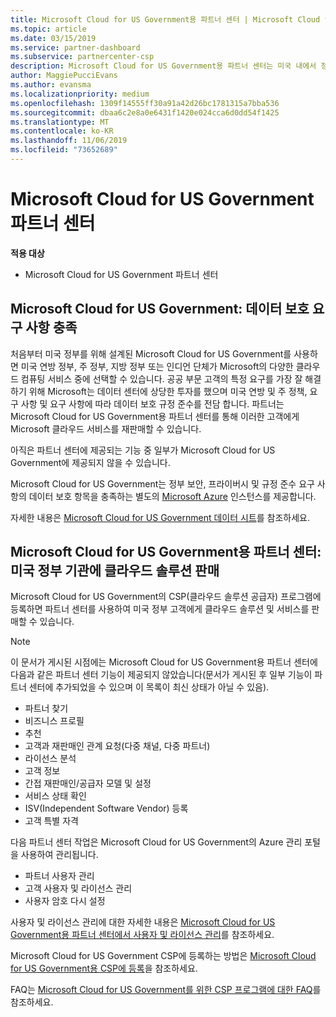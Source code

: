 ```yaml
---
title: Microsoft Cloud for US Government용 파트너 센터 | Microsoft Cloud for US Government용 파트너 센터
ms.topic: article
ms.date: 03/15/2019
ms.service: partner-dashboard
ms.subservice: partnercenter-csp
description: Microsoft Cloud for US Government용 파트너 센터는 미국 내에서 정부 기관과 협력하는 고객에게 Microsoft 클라우드 솔루션을 제공하려는 Microsoft 파트너를 위한 비즈니스 포털입니다.
author: MaggiePucciEvans
ms.author: evansma
ms.localizationpriority: medium
ms.openlocfilehash: 1309f14555ff30a91a42d26bc1781315a7bba536
ms.sourcegitcommit: dbaa6c2e8a0e6431f1420e024cca6d0dd54f1425
ms.translationtype: MT
ms.contentlocale: ko-KR
ms.lasthandoff: 11/06/2019
ms.locfileid: "73652689"
---
```

# <a name="partner-center-for-microsoft-cloud-for-us-government"></a>Microsoft Cloud for US Government 파트너 센터

**적용 대상**

-  Microsoft Cloud for US Government 파트너 센터

## <a name="microsoft-cloud-for-us-government-meeting-data-protection-requirements"></a>Microsoft Cloud for US Government: 데이터 보호 요구 사항 충족 

처음부터 미국 정부를 위해 설계된 Microsoft Cloud for US Government를 사용하면 미국 연방 정부, 주 정부, 지방 정부 또는 인디언 단체가 Microsoft의 다양한 클라우드 컴퓨팅 서비스 중에 선택할 수 있습니다. 공공 부문 고객의 특정 요구를 가장 잘 해결 하기 위해 Microsoft는 데이터 센터에 상당한 투자를 했으며 미국 연방 및 주 정책, 요구 사항 및 요구 사항에 따라 데이터 보호 규정 준수를 전담 합니다. 파트너는 Microsoft Cloud for US Government용 파트너 센터를 통해 이러한 고객에게 Microsoft 클라우드 서비스를 재판매할 수 있습니다.

아직은 파트너 센터에 제공되는 기능 중 일부가 Microsoft Cloud for US Government에 제공되지 않을 수 있습니다.

Microsoft Cloud for US Government는 정부 보안, 프라이버시 및 규정 준수 요구 사항의 데이터 보호 항목을 충족하는 별도의 [Microsoft Azure](https://azure.microsoft.com/overview/clouds/government/) 인스턴스를 제공합니다. 

자세한 내용은 [Microsoft Cloud for US Government 데이터 시트](https://download.microsoft.com/download/C/9/C/C9CA3002-DFC4-4ADA-841F-DF42AEC042FB/Microsoft_Azure_Government_Datasheet_EN_US.PDF)를 참조하세요.

## <a name="partner-center-for-microsoft-cloud-for-us-government-selling-cloud-solutions-to-us-government-entities"></a>Microsoft Cloud for US Government용 파트너 센터: 미국 정부 기관에 클라우드 솔루션 판매

Microsoft Cloud for US Government의 CSP(클라우드 솔루션 공급자) 프로그램에 등록하면 파트너 센터를 사용하여 미국 정부 고객에게 클라우드 솔루션 및 서비스를 판매할 수 있습니다. 

> [!NOTE]  
> 이 문서가 게시된 시점에는 Microsoft Cloud for US Government용 파트너 센터에 다음과 같은 파트너 센터 기능이 제공되지 않았습니다(문서가 게시된 후 일부 기능이 파트너 센터에 추가되었을 수 있으며 이 목록이 최신 상태가 아닐 수 있음).

- 파트너 찾기
- 비즈니스 프로필
- 추천
- 고객과 재판매인 관계 요청(다중 채널, 다중 파트너)
- 라이선스 분석
- 고객 정보
- 간접 재판매인/공급자 모델 및 설정
- 서비스 상태 확인
- ISV(Independent Software Vendor) 등록
- 고객 특별 자격

다음 파트너 센터 작업은 Microsoft Cloud for US Government의 Azure 관리 포털을 사용하여 관리됩니다. 

-   파트너 사용자 관리
-   고객 사용자 및 라이선스 관리
-   사용자 암호 다시 설정

사용자 및 라이선스 관리에 대한 자세한 내용은 [Microsoft Cloud for US Government용 파트너 센터에서 사용자 및 라이선스 관리](user-management-in-partner-center-for-microsoft-us-govt-cloud.md)를 참조하세요.

Microsoft Cloud for US Government CSP에 등록하는 방법은 [Microsoft Cloud for US Government용 CSP에 등록](enroll-in-csp-for-microsoft-us-govt-cloud.md)을 참조하세요.

FAQ는 [Microsoft Cloud for US Government를 위한 CSP 프로그램에 대한 FAQ](faq-for-us-govt-cloud.md)를 참조하세요.